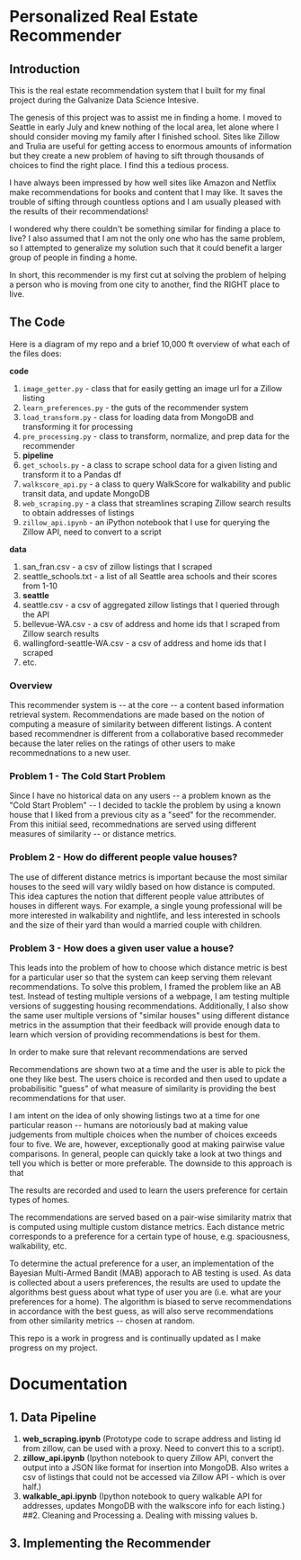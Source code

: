 # Personalized Real Estate Recommender


## Introduction

This is the real estate recommendation system that I built for my final project during the Galvanize Data Science Intesive.

The genesis of this project was to assist me in finding a home. I moved to Seattle in early July and knew nothing of the local area, let alone where I should consider moving my family after I finished school. Sites like Zillow and Trulia are useful for getting access to enormous amounts of information but they create a new problem of having to sift through thousands of choices to find the right place. I find this a tedious process.  

I have always been impressed by how well sites like Amazon and Netflix make recommendations for books and content that I may like. It saves the trouble of sifting through countless options and I am usually pleased with the results of their recommendations!  

I wondered why there couldn't be something similar for finding a place to live? I also assumed that I am not the only one who has the same problem, so I attempted to generalize my solution such that it could benefit a larger group of people in finding a home.  

In short, this recommender is my first cut at solving the problem of helping a person who is moving from one city to another, find the RIGHT place to live.

## The Code
Here is a diagram of my repo and a brief 10,000 ft overview of what each of the files does:

**code**

1. `image_getter.py` - class that for easily getting an image url for a Zillow listing
2. `learn_preferences.py` - the guts of the recommender system 
3. `load_transform.py` - class for loading data from MongoDB and transforming it for processing
4. `pre_processing.py` - class to transform, normalize, and prep data for the recommender
5. **pipeline**
  1. `get_schools.py` - a class to scrape school data for a given listing and transform it to a Pandas df
  2. `walkscore_api.py` - a class to query WalkScore for walkability and public transit data, and update MongoDB
  3. `web_scraping.py` - a class that streamlines scraping Zillow search results to obtain addresses of listings
  4. `zillow_api.ipynb` - an iPython notebook that I use for querying the Zillow API, need to convert to a script 

**data**

1. san_fran.csv - a csv of zillow listings that I scraped
2. seattle_schools.txt - a list of all Seattle area schools and their scores from 1-10
3. **seattle**
  1. seattle.csv - a csv of aggregated zillow listings that I queried through the API
  2. bellevue-WA.csv - a csv of address and home ids that I scraped from Zillow search results
  3. wallingford-seattle-WA.csv - a csv of address and home ids that I scraped
  4. etc.
 
### Overview

This recommender system is -- at the core -- a content based information retrieval system. Recommendations are made based on the notion of computing a measure of similarity between different listings. A content based recommendner is different from a collaborative based recommeder because the later relies on the ratings of other users to make recommednations to a new user. 

### Problem 1 - The Cold Start Problem
Since I have no historical data on any users -- a problem known as the "Cold Start Problem" -- I decided to tackle the problem by using a known house that I liked from a previous city as a "seed" for the recommender.  From this initiial seed, recommednations are served using different measures of similarity -- or distance metrics. 

### Problem 2 - How do different people value houses?
The use of different distance metrics is important because the most similar houses to the seed will vary wildly based on how distance is computed. This idea captures the notion that different people value attributes of houses in different ways. For example, a single young professional will be more interested in walkability and nightlife, and less interested in schools and the size of their yard than would a married couple with children.   

### Problem 3 - How does a given user value a house?
This leads into the problem of how to choose which distance metric is best for a particular user so that the system can keep serving them relevant recommendations. To solve this problem, I framed the problem like an AB test. Instead of testing multiple versions of a webpage, I am testing multiple versions of suggesting housing recommendations. Additionally, I also show the same user multiple versions of "similar houses" using different distance metrics in the assumption that their feedback will provide enough data to learn which version of providing recommendations is best for them.

In order to make sure that relevant recommendations are served

Recommendations are shown two at a time and the user is able to pick the one they like best. The users choice is recorded and then used to update a probabilisitic "guess" of what measure of similarity is providing the best recommendations for that user. 

I am intent on the idea of only showing listings two at a time for one particular reason -- humans are notoriously bad at making value judgements from multiple choices when the number of choices exceeds four to five. We are, however, exceptionally good at making pairwise value comparisons. In general, people can quickly take a look at two things and tell you which is better or more preferable. The downside to this approach is that     



The results are recorded and used to learn the users preference for certain types of homes. 

The recommendations are served based on a pair-wise similarity matrix that is computed using multiple custom distance metrics. Each distance metric corresponds to a preference for a certain type of house, e.g. spaciousness, walkability, etc. 

To determine the actual preference for a user, an implementation of the Bayesian Multi-Armed Bandit (MAB) apporach to AB testing is used. As data is collected about a users preferences, the results are used to update the algorithms best guess about what type of user you are (i.e. what are your preferences for a home). The algorithm is biased to serve recommendations in accordance with the best guess, as will also serve recommendations from other similarity metrics -- chosen at random.

This repo is a work in progress and is continually updated as I make progress on my project.

# Documentation

## 1. Data Pipeline
  1. **web_scraping.ipynb** (Prototype code to scrape address and listing id from zillow, can be used with a proxy.  Need to convert this to a script).
  2. **zillow_api.ipynb** (Ipython notebook to query Zillow API, convert the output into a JSON like format for insertion into MongoDB.  Also writes a csv of listings that could not be accessed via Zillow API - which is over half.)
  3. **walkable_api.ipynb** (Ipython notebook to query walkable API for addresses, updates MongoDB with the walkscore info for each listing.)
##2. Cleaning and Processing
  a. Dealing with missing values
  b. 
## 3. Implementing the Recommender

